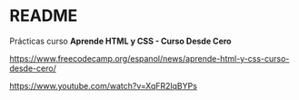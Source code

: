 # README

Prácticas curso **Aprende HTML y CSS - Curso Desde Cero**

https://www.freecodecamp.org/espanol/news/aprende-html-y-css-curso-desde-cero/

https://www.youtube.com/watch?v=XqFR2lqBYPs

